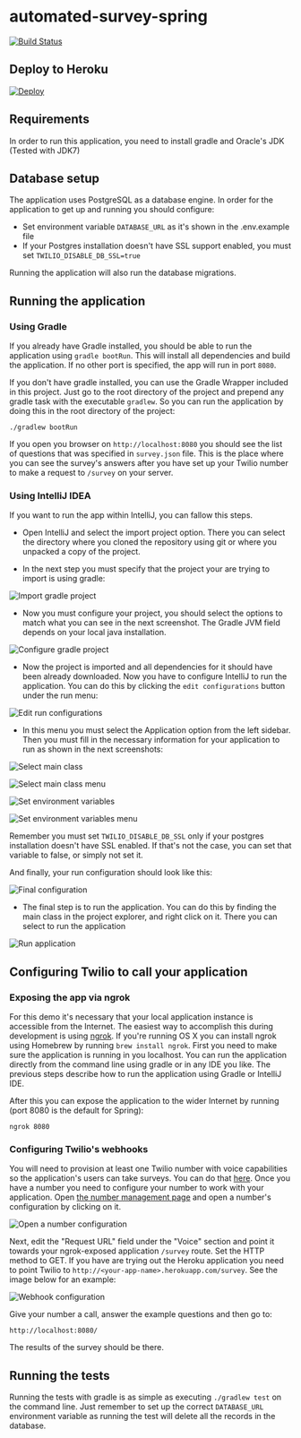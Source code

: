 # automated-survey-spring

[![Build Status](https://travis-ci.org/TwilioDevEd/automated-survey-spring.svg?branch=master)](https://travis-ci.org/TwilioDevEd/automated-survey-spring)

## Deploy to Heroku

[![Deploy](https://www.herokucdn.com/deploy/button.png)](https://heroku.com/deploy)

## Requirements

In order to run this application, you need to install gradle and Oracle's JDK (Tested with JDK7)

## Database setup

The application uses PostgreSQL as a database engine. In order for the application to get up and running you should
configure:

* Set environment variable `DATABASE_URL` as it's shown in the .env.example file
* If your Postgres installation doesn't have SSL support enabled, you must set `TWILIO_DISABLE_DB_SSL=true`

Running the application will also run the database migrations.

## Running the application

### Using Gradle

If you already have Gradle installed, you should be able to run the application using `gradle bootRun`. This will
install all dependencies and build the application. If no other port is specified, the app will run in port `8080`.

If you don't have gradle installed, you can use the Gradle Wrapper included in this project. Just go to the root directory
of the project and prepend any gradle task with the executable `gradlew`. So you can run the application by doing
this in the root directory of the project:

```
./gradlew bootRun
```

If you open you browser on `http://localhost:8080` you should see the list of questions that was specified in
`survey.json` file. This is the place where you can see the survey's answers after you have set up your Twilio number
to make a request to `/survey` on your server.

### Using IntelliJ IDEA

If you want to run the app within IntelliJ, you can fallow this steps.

* Open IntelliJ and select the import project option. There you can select the directory where you
cloned the repository using git or where you unpacked a copy of the project.

* In the next step you must specify that the project your are trying to import is using gradle:
 
![Import gradle project](https://raw.github.com/TwilioDevEd/automated-survey-spring/master/screenshots/intellij_select_gradle.png)

* Now you must configure your project, you should select the options to match what you can see in
the next screenshot. The Gradle JVM field depends on your local java installation.

![Configure gradle project](https://raw.github.com/TwilioDevEd/automated-survey-spring/master/screenshots/intellij_configure_project.png)

* Now the project is imported and all dependencies for it should have been already downloaded. Now
you have to configure IntelliJ to run the application. You can do this by clicking the `edit
configurations` button under the run menu:

![Edit run configurations](https://raw.github.com/TwilioDevEd/automated-survey-spring/master/screenshots/intellij_run_configurations.png)

* In this menu you must select the Application option from the left sidebar. Then you must fill in
the necessary information for your application to run as shown in the next screenshots:

![Select main class](https://raw.github.com/TwilioDevEd/automated-survey-spring/master/screenshots/intellij_select_main_class.png)

![Select main class menu](https://raw.github.com/TwilioDevEd/automated-survey-spring/master/screenshots/intellij_select_main_class_menu.png)

![Set environment variables](https://raw.github.com/TwilioDevEd/automated-survey-spring/master/screenshots/intellij_set_environment_variables.png)

![Set environment variables menu](https://raw.github.com/TwilioDevEd/automated-survey-spring/master/screenshots/intellij_set_environment_variables_menu.png)

Remember you must set `TWILIO_DISABLE_DB_SSL` only if your postgres installation doesn't have SSL
enabled. If that's not the case, you can set that variable to false, or simply not set it.

And finally, your run configuration should look like this:

![Final configuration](https://raw.github.com/TwilioDevEd/automated-survey-spring/master/screenshots/intellij_final_config.png)

* The final step is to run the application. You can do this by finding the main class in the
project explorer, and right click on it. There you can select to run the application

![Run application](https://raw.github.com/TwilioDevEd/automated-survey-spring/master/screenshots/intellij_run_application.png)

## Configuring Twilio to call your application

### Exposing the app via ngrok

For this demo it's necessary that your local application instance is
accessible from the Internet. The easiest way to accomplish this
during development is using [ngrok](https://ngrok.com/). If you're
running OS X you can install ngrok using Homebrew by running `brew
install ngrok`. First you need to make sure the application is running in you localhost.
You can run the application directly from the command line using gradle or in any IDE you like.
The previous steps describe how to run the application using Gradle or IntelliJ IDE.

After this you can expose the application to the wider Internet by
running (port 8080 is the default for Spring):

```
ngrok 8080
```

### Configuring Twilio's webhooks

You will need to provision at least one Twilio number with voice
capabilities so the application's users can take surveys. You can do
that
[here](https://www.twilio.com/user/account/phone-numbers/search). Once
you have a number you need to configure your number to work with your
application. Open
[the number management page](https://www.twilio.com/user/account/phone-numbers/incoming)
and open a number's configuration by clicking on it.

![Open a number configuration](https://raw.github.com/TwilioDevEd/automated-survey-spring/master/screenshots/number-conf.png)

Next, edit the "Request URL" field under the "Voice" section and point
it towards your ngrok-exposed application `/survey` route. Set
the HTTP method to GET. If you have are trying out the Heroku
application you need to point Twilio to
`http://<your-app-name>.herokuapp.com/survey`. See the image
below for an example:

![Webhook configuration](https://raw.github.com/TwilioDevEd/automated-survey-spring/master/screenshots/webhook-conf.png)

Give your number a call, answer the example questions and then go to:

```
http://localhost:8080/
```

The results of the survey should be there.

## Running the tests

Running the tests with gradle is as simple as executing `./gradlew test` on the command line. Just remember to set up
the correct `DATABASE_URL` environment variable as running the test will delete all the records in the database.
